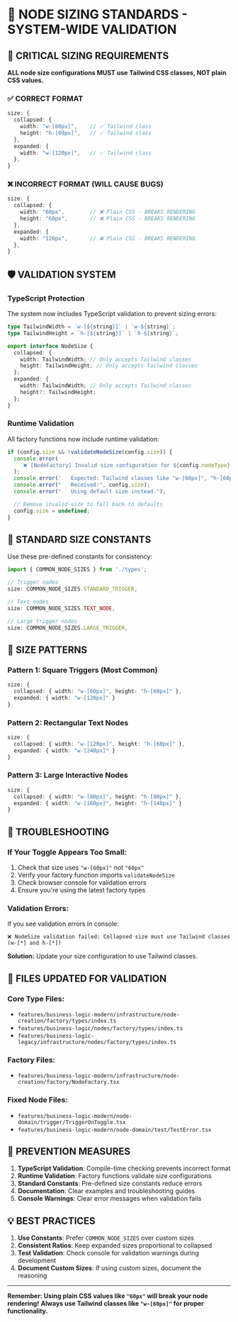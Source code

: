 # 🎯 NODE SIZING STANDARDS - SYSTEM-WIDE VALIDATION

## 🚨 CRITICAL SIZING REQUIREMENTS

**ALL node size configurations MUST use Tailwind CSS classes, NOT plain CSS values.**

### ✅ CORRECT FORMAT

```typescript
size: {
  collapsed: {
    width: "w-[60px]",    // ✅ Tailwind class
    height: "h-[60px]",   // ✅ Tailwind class
  },
  expanded: {
    width: "w-[120px]",   // ✅ Tailwind class
  },
}
```

### ❌ INCORRECT FORMAT (WILL CAUSE BUGS)

```typescript
size: {
  collapsed: {
    width: "60px",        // ❌ Plain CSS - BREAKS RENDERING
    height: "60px",       // ❌ Plain CSS - BREAKS RENDERING
  },
  expanded: {
    width: "120px",       // ❌ Plain CSS - BREAKS RENDERING
  },
}
```

## 🛡️ VALIDATION SYSTEM

### TypeScript Protection

The system now includes TypeScript validation to prevent sizing errors:

```typescript
type TailwindWidth = `w-[${string}]` | `w-${string}`;
type TailwindHeight = `h-[${string}]` | `h-${string}`;

export interface NodeSize {
  collapsed: {
    width: TailwindWidth; // Only accepts Tailwind classes
    height: TailwindHeight; // Only accepts Tailwind classes
  };
  expanded: {
    width: TailwindWidth; // Only accepts Tailwind classes
    height?: TailwindHeight;
  };
}
```

### Runtime Validation

All factory functions now include runtime validation:

```typescript
if (config.size && !validateNodeSize(config.size)) {
  console.error(
    `❌ [NodeFactory] Invalid size configuration for ${config.nodeType}`
  );
  console.error('   Expected: Tailwind classes like "w-[60px]", "h-[60px]"');
  console.error("   Received:", config.size);
  console.error("   Using default size instead.");

  // Remove invalid size to fall back to defaults
  config.size = undefined;
}
```

## 📐 STANDARD SIZE CONSTANTS

Use these pre-defined constants for consistency:

```typescript
import { COMMON_NODE_SIZES } from './types';

// Trigger nodes
size: COMMON_NODE_SIZES.STANDARD_TRIGGER,

// Text nodes
size: COMMON_NODE_SIZES.TEXT_NODE,

// Large trigger nodes
size: COMMON_NODE_SIZES.LARGE_TRIGGER,
```

## 🎨 SIZE PATTERNS

### Pattern 1: Square Triggers (Most Common)

```typescript
size: {
  collapsed: { width: "w-[60px]", height: "h-[60px]" },
  expanded: { width: "w-[120px]" }
}
```

### Pattern 2: Rectangular Text Nodes

```typescript
size: {
  collapsed: { width: "w-[120px]", height: "h-[60px]" },
  expanded: { width: "w-[240px]" }
}
```

### Pattern 3: Large Interactive Nodes

```typescript
size: {
  collapsed: { width: "w-[80px]", height: "h-[80px]" },
  expanded: { width: "w-[160px]", height: "h-[140px]" }
}
```

## 🔧 TROUBLESHOOTING

### If Your Toggle Appears Too Small:

1. Check that size uses `"w-[60px]"` not `"60px"`
2. Verify your factory function imports `validateNodeSize`
3. Check browser console for validation errors
4. Ensure you're using the latest factory types

### Validation Errors:

If you see validation errors in console:

```
❌ NodeSize validation failed: Collapsed size must use Tailwind classes (w-[*] and h-[*])
```

**Solution:** Update your size configuration to use Tailwind classes.

## 📁 FILES UPDATED FOR VALIDATION

### Core Type Files:

- `features/business-logic-modern/infrastructure/node-creation/factory/types/index.ts`
- `features/business-logic/nodes/factory/types/index.ts`
- `features/business-logic-legacy/infrastructure/nodes/factory/types/index.ts`

### Factory Files:

- `features/business-logic-modern/infrastructure/node-creation/factory/NodeFactory.tsx`

### Fixed Node Files:

- `features/business-logic-modern/node-domain/trigger/TriggerOnToggle.tsx`
- `features/business-logic-modern/node-domain/test/TestError.tsx`

## 🚀 PREVENTION MEASURES

1. **TypeScript Validation**: Compile-time checking prevents incorrect format
2. **Runtime Validation**: Factory functions validate size configurations
3. **Standard Constants**: Pre-defined size constants reduce errors
4. **Documentation**: Clear examples and troubleshooting guides
5. **Console Warnings**: Clear error messages when validation fails

## 💡 BEST PRACTICES

1. **Use Constants**: Prefer `COMMON_NODE_SIZES` over custom sizes
2. **Consistent Ratios**: Keep expanded sizes proportional to collapsed
3. **Test Validation**: Check console for validation warnings during development
4. **Document Custom Sizes**: If using custom sizes, document the reasoning

---

**Remember: Using plain CSS values like `"60px"` will break your node rendering!**
**Always use Tailwind classes like `"w-[60px]"` for proper functionality.**
